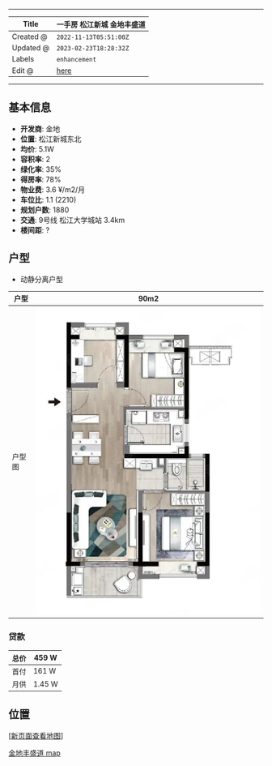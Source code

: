 -----

| Title     | 一手房 松江新城 金地丰盛道                                  |
| --------- | ----------------------------------------------- |
| Created @ | `2022-11-13T05:51:00Z`                          |
| Updated @ | `2023-02-23T18:28:32Z`                          |
| Labels    | `enhancement`                                   |
| Edit @    | [here](https://github.com/junxnone/F/issues/27) |

-----

## 基本信息

  - **开发商**: 金地
  - **位置**: 松江新城东北
  - **均价**: 5.1W
  - **容积率**: 2
  - **绿化率**: 35%
  - **得房率**: 78%
  - **物业费**: 3.6 ¥/m2/月
  - **车位比**: 1.1 (2210)
  - **规划户数**: 1880
  - **交通**: 9号线 松江大学城站 3.4km
  - **楼间距**: ?

## 户型

  - 动静分离户型

| 户型  | 90m2                                                         |
| --- | ------------------------------------------------------------ |
| 户型图 | ![image](media/fb48b1548a43417b90fa260962bd0d1b2e956040.png) |

### 贷款

| 总价 | 459 W  |
| -- | ------ |
| 首付 | 161 W  |
| 月供 | 1.45 W |

## 位置

\[[新页面查看地图](https://junxnone.github.io/fmap/at/fsd)\]

[金地丰盛道
map](https://junxnone.github.io/fmap/at/fsd ":include :type=iframe width=100% height=600px")
